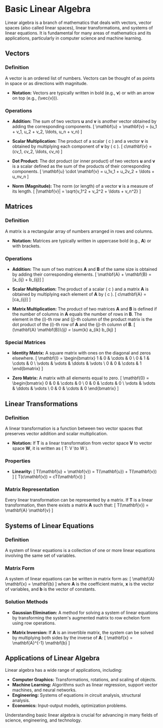 # Basic Linear Algebra

Linear algebra is a branch of mathematics that deals with vectors, vector spaces (also called linear spaces), linear transformations, and systems of linear equations. It is fundamental for many areas of mathematics and its applications, particularly in computer science and machine learning.

## Vectors

### Definition
A vector is an ordered list of numbers. Vectors can be thought of as points in space or as directions with magnitude.

- **Notation:** Vectors are typically written in bold (e.g., **v**) or with an arrow on top (e.g., \(\vec{v}\)).

### Operations
- **Addition:** The sum of two vectors **u** and **v** is another vector obtained by adding the corresponding components.
  \[
  \mathbf{u} + \mathbf{v} = (u_1 + v_1, u_2 + v_2, \ldots, u_n + v_n)
  \]

- **Scalar Multiplication:** The product of a scalar \( c \) and a vector **v** is obtained by multiplying each component of **v** by \( c \).
  \[
  c\mathbf{v} = (cv_1, cv_2, \ldots, cv_n)
  \]

- **Dot Product:** The dot product (or inner product) of two vectors **u** and **v** is a scalar defined as the sum of the products of their corresponding components.
  \[
  \mathbf{u} \cdot \mathbf{v} = u_1v_1 + u_2v_2 + \ldots + u_nv_n
  \]

- **Norm (Magnitude):** The norm (or length) of a vector **v** is a measure of its length.
  \[
  \|\mathbf{v}\| = \sqrt{v_1^2 + v_2^2 + \ldots + v_n^2}
  \]

## Matrices

### Definition
A matrix is a rectangular array of numbers arranged in rows and columns. 

- **Notation:** Matrices are typically written in uppercase bold (e.g., **A**) or with brackets.

### Operations
- **Addition:** The sum of two matrices **A** and **B** of the same size is obtained by adding their corresponding elements.
  \[
  \mathbf{A} + \mathbf{B} = [a_{ij} + b_{ij}]
  \]

- **Scalar Multiplication:** The product of a scalar \( c \) and a matrix **A** is obtained by multiplying each element of **A** by \( c \).
  \[
  c\mathbf{A} = [ca_{ij}]
  \]

- **Matrix Multiplication:** The product of two matrices **A** and **B** is defined if the number of columns in **A** equals the number of rows in **B**. The element in the \(i\)-th row and \(j\)-th column of the product matrix is the dot product of the \(i\)-th row of **A** and the \(j\)-th column of **B**.
  \[
  (\mathbf{A} \mathbf{B})_{ij} = \sum_{k} a_{ik} b_{kj}
  \]

### Special Matrices
- **Identity Matrix:** A square matrix with ones on the diagonal and zeros elsewhere.
  \[
  \mathbf{I} = \begin{bmatrix}
  1 & 0 & \cdots & 0 \\
  0 & 1 & \cdots & 0 \\
  \vdots & \vdots & \ddots & \vdots \\
  0 & 0 & \cdots & 1
  \end{bmatrix}
  \]

- **Zero Matrix:** A matrix with all elements equal to zero.
  \[
  \mathbf{0} = \begin{bmatrix}
  0 & 0 & \cdots & 0 \\
  0 & 0 & \cdots & 0 \\
  \vdots & \vdots & \ddots & \vdots \\
  0 & 0 & \cdots & 0
  \end{bmatrix}
  \]

## Linear Transformations

### Definition
A linear transformation is a function between two vector spaces that preserves vector addition and scalar multiplication.

- **Notation:** If **T** is a linear transformation from vector space **V** to vector space **W**, it is written as \( T: V \to W \).

### Properties
- **Linearity:** 
  \[
  T(\mathbf{u} + \mathbf{v}) = T(\mathbf{u}) + T(\mathbf{v})
  \]
  \[
  T(c\mathbf{v}) = cT(\mathbf{v})
  \]

### Matrix Representation
Every linear transformation can be represented by a matrix. If **T** is a linear transformation, then there exists a matrix **A** such that:
  \[
  T(\mathbf{v}) = \mathbf{A} \mathbf{v}
  \]

## Systems of Linear Equations

### Definition
A system of linear equations is a collection of one or more linear equations involving the same set of variables.

### Matrix Form
A system of linear equations can be written in matrix form as:
  \[
  \mathbf{A} \mathbf{x} = \mathbf{b}
  \]
where **A** is the coefficient matrix, **x** is the vector of variables, and **b** is the vector of constants.

### Solution Methods
- **Gaussian Elimination:** A method for solving a system of linear equations by transforming the system's augmented matrix to row echelon form using row operations.
  
- **Matrix Inversion:** If **A** is an invertible matrix, the system can be solved by multiplying both sides by the inverse of **A**:
  \[
  \mathbf{x} = \mathbf{A}^{-1} \mathbf{b}
  \]

## Applications of Linear Algebra

Linear algebra has a wide range of applications, including:
- **Computer Graphics:** Transformations, rotations, and scaling of objects.
- **Machine Learning:** Algorithms such as linear regression, support vector machines, and neural networks.
- **Engineering:** Systems of equations in circuit analysis, structural analysis.
- **Economics:** Input-output models, optimization problems.

Understanding basic linear algebra is crucial for advancing in many fields of science, engineering, and technology.
